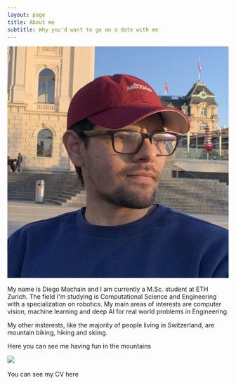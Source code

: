 ```yaml
---
layout: page
title: About me
subtitle: Why you'd want to go on a date with me
---
```


![](/assets/img/yo.jpg)


My name is Diego Machain and I am currently a M.Sc. student at ETH Zurich. The field I'm studying is Computational Science and Engineering with a specialization on robotics. My main areas of interests are computer vision, machine learning and deep AI for real world problems in Engineering.


My other insterests, like the majority of people living in Switzerland, are mountain biking, hiking and skiing.

Here you can see me having fun in the mountains 


![](/assets/img/Ski.HEIC)




You can see my CV here